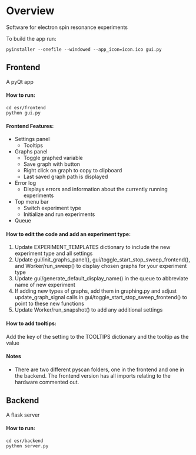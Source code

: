 # Overview
Software for electron spin resonance experiments

To build the app run:
```
pyinstaller --onefile --windowed --app_icon=icon.ico gui.py
```

## Frontend
A pyQt app
#### How to run:
```
cd esr/frontend
python gui.py
```

#### Frontend Features:
- Settings panel
  - Tooltips
- Graphs panel
  - Toggle graphed variable
  - Save graph with button
  - Right click on graph to copy to clipboard
  - Last saved graph path is displayed
- Error log
  - Displays errors and information about the currently running experiments
- Top menu bar
  - Switch experiment type
  - Initialize and run experiments
- Queue

#### How to edit the code and add an experiment type:
1. Update EXPERIMENT_TEMPLATES dictionary to include the new experiment type and all settings
2. Update gui/init_graphs_panel(), gui/toggle_start_stop_sweep_frontend(), and Worker/run_sweep() to display chosen graphs for your experiment type
3. Update gui/generate_default_display_name() in the queue to abbreviate name of new experiment
4. If adding new types of graphs, add them in graphing.py and adjust update_graph_signal calls in gui/toggle_start_stop_sweep_frontend() to point to these new functions
5. Update Worker/run_snapshot() to add any additional settings

#### How to add tooltips:
Add the key of the setting to the TOOLTIPS dictionary and the tooltip as the value
   
#### Notes
- There are two different pyscan folders, one in the frontend and one in the backend. The frontend version has all imports relating to the hardware commented out.

## Backend
A flask server
#### How to run:
```
cd esr/backend
python server.py
```
